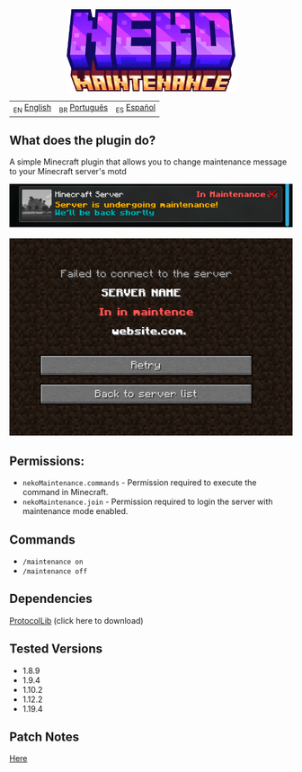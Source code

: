 <div style="text-align: center;">
  <img src="../docs/imgs/NekoMaintenance.png" alt="icon" style="width: 300px; display: inline-block;">
</div>

<table>
  <tr>
    <td><sub>EN</sub> <a href="./README.md">English</a></td>
    <td><sub>BR</sub> <a href="./br/README_BR.md">Português</a></td>
    <td><sub>ES</sub> <a href="./es/README_ES.md">Español</a></td>
  </tr>
</table>

<h2>What does the plugin do?</h2>

<p>A simple Minecraft plugin that allows you to change maintenance message to your Minecraft server's motd</p>

<div style="text-align: center;">
  <img src="../docs/imgs/img1.png" alt="Motd1" style="width: 1000px; display: inline-block;">
</div>
<br>
<div style="text-align: center;">
  <img src="../docs/imgs/img2.png" alt="Motd2" style="width: 700px; display: inline-block;">
</div>

<h2>Permissions:</h2>

<ul>
  <li><code>nekoMaintenance.commands</code> - Permission required to execute the command in Minecraft.</li>
  <li><code>nekoMaintenance.join</code> - Permission required to login the server with maintenance mode enabled.</li>
</ul>

<h2>Commands</h2>

<ul>
  <li><code>/maintenance on</code></li>
  <li><code>/maintenance off</code></li>
</ul>

<h2>Dependencies</h2>

<p><a href="https://www.spigotmc.org/resources/protocollib.1997/">ProtocolLib</a> (click here to download)</p>

<h2>Tested Versions</h2>

<ul>
  <li>1.8.9</li>
  <li>1.9.4</li>
  <li>1.10.2</li>
  <li>1.12.2</li>
  <li>1.19.4</li>
</ul>

<h2>Patch Notes</h2>

<p><a href="./patch_notes.md">Here</a></p>
